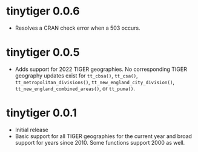 # tinytiger 0.0.6

* Resolves a CRAN check error when a 503 occurs. 

# tinytiger 0.0.5

* Adds support for 2022 TIGER geographies. No corresponding TIGER geography updates exist for `tt_cbsa()`, `tt_csa()`, `tt_metropolitan_divisions()`, `tt_new_england_city_division()`, `tt_new_england_combined_areas()`, or `tt_puma()`.

# tinytiger 0.0.1

* Initial release
* Basic support for all TIGER geographies for the current year and broad support
for years since 2010. Some functions support 2000 as well.
